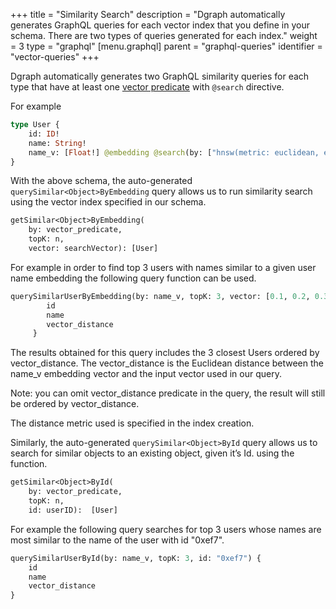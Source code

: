 +++
title = "Similarity Search"
description = "Dgraph automatically generates GraphQL queries for each vector index that you define in your schema. There are two types of queries generated for each index."
weight = 3
type = "graphql"
[menu.graphql]
    parent = "graphql-queries"
    identifier = "vector-queries"
+++

Dgraph automatically generates two GraphQL similarity queries for each type that have at least one [vector predicate](/graphql/schema/types/#vectors) with `@search` directive.

For example

```graphql
type User {
    id: ID!
    name: String!
    name_v: [Float!] @embedding @search(by: ["hnsw(metric: euclidean, exponent: 4)"])
}
```

With the above schema, the auto-generated `querySimilar<Object>ByEmbedding` query allows us to run similarity search using the vector index specified in our schema.

```graphql
getSimilar<Object>ByEmbedding(
    by: vector_predicate, 
    topK: n, 
    vector: searchVector): [User]
```

For example in order to find top 3 users with names similar to a given user name embedding the following query function can be used. 

```graphql  
querySimilarUserByEmbedding(by: name_v, topK: 3, vector: [0.1, 0.2, 0.3, 0.4, 0.5]) {
        id
        name
        vector_distance
     }
```
The results obtained for this query includes the 3 closest Users ordered by vector_distance. The vector_distance is the Euclidean distance between the name_v embedding vector and the input vector used in our query.

Note: you can omit vector_distance predicate in the query, the result will still be ordered by vector_distance.

The distance metric used is specified in the index creation. 

Similarly, the auto-generated `querySimilar<Object>ById` query allows us to search for similar objects to an existing object, given it’s Id. using the  function.

```graphql
getSimilar<Object>ById(
    by: vector_predicate, 
    topK: n, 
    id: userID):  [User]
```

For example the following query searches for top 3 users whose names are most similar to the name of the user with id "0xef7".

```graphql
querySimilarUserById(by: name_v, topK: 3, id: "0xef7") {
    id
    name
    vector_distance
}
```

